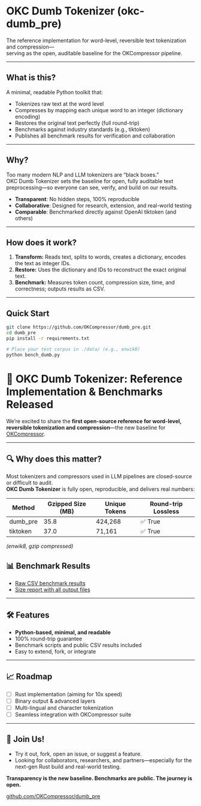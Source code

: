 # OKC Dumb Tokenizer (okc-dumb_pre)

The reference implementation for word-level, reversible text tokenization and compression—  
serving as the open, auditable baseline for the OKCompressor pipeline.

---

## What is this?

A minimal, readable Python toolkit that:
- Tokenizes raw text at the word level
- Compresses by mapping each unique word to an integer (dictionary encoding)
- Restores the original text perfectly (full round-trip)
- Benchmarks against industry standards (e.g., tiktoken)
- Publishes all benchmark results for verification and collaboration

---

## Why?

Too many modern NLP and LLM tokenizers are “black boxes.”  
OKC Dumb Tokenizer sets the baseline for open, fully auditable text preprocessing—so everyone can see, verify, and build on our results.

- **Transparent**: No hidden steps, 100% reproducible
- **Collaborative**: Designed for research, extension, and real-world testing
- **Comparable**: Benchmarked directly against OpenAI tiktoken (and others)

---

## How does it work?

1. **Transform:** Reads text, splits to words, creates a dictionary, encodes the text as integer IDs.
2. **Restore:** Uses the dictionary and IDs to reconstruct the exact original text.
3. **Benchmark:** Measures token count, compression size, time, and correctness; outputs results as CSV.

---

## Quick Start

```bash
git clone https://github.com/OKCompressor/dumb_pre.git
cd dumb_pre
pip install -r requirements.txt

# Place your test corpus in ./data/ (e.g., enwik8)
python bench_dumb.py


```

# 🚀 OKC Dumb Tokenizer: Reference Implementation & Benchmarks Released

We’re excited to share the **first open-source reference for word-level, reversible tokenization and compression**—the new baseline for [OKCompressor](https://github.com/OKCompressor).

---

## 🔍 Why does this matter?

Most tokenizers and compressors used in LLM pipelines are closed-source or difficult to audit.  
**OKC Dumb Tokenizer** is fully open, reproducible, and delivers real numbers:

| Method     | Gzipped Size (MB) | Unique Tokens | Round-trip Lossless |
|------------|-------------------|---------------|---------------------|
| dumb_pre   | 35.8              | 424,268       | ✅ True             |
| tiktoken   | 37.0              | 71,161        | ✅ True             |

*(enwik8, gzip compressed)*

## 📊 Benchmark Results

- [Raw CSV benchmark results](benchmark_results_dumb/dumb_benchmark_results.csv)
- [Size report with all output files](benchmark_results_dumb/SIZE_REPORT.md)

---

## 🛠️ Features

- **Python-based, minimal, and readable**
- 100% round-trip guarantee
- Benchmark scripts and public CSV results included
- Easy to extend, fork, or integrate

---

## 📈 Roadmap

- [ ] Rust implementation (aiming for 10x speed)
- [ ] Binary output & advanced layers
- [ ] Multi-lingual and character tokenization
- [ ] Seamless integration with OKCompressor suite

---

## 🤝 Join Us!

- Try it out, fork, open an issue, or suggest a feature.
- Looking for collaborators, researchers, and partners—especially for the next-gen Rust build and real-world testing.

**Transparency is the new baseline. Benchmarks are public. The journey is open.**

[github.com/OKCompressor/dumb_pre](https://github.com/OKCompressor/dumb_pre)

